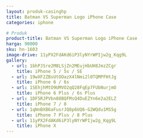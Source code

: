 ```yaml
---
layout: produk-casinghp
title: Batman VS Superman Logo iPhone Case
categories: iphone

# Produk
product-title: Batman VS Superman Logo iPhone Case
harga: 90000
sku: hn-1603
image-drive: 11yPX2FdAKd6iP3lyNYrWPIjw2g_Kqg9L
gallery:
  - url: 1bhPJSre2M8LSjZn2MEujHbUH8JmzZCgr
    title: iPhone 5 / 5s / SE
  - url: 19wXF2ZBsUtOOazX4lNmi2l0TQMPFHtJg
    title: iPhone 6 / 6s
  - url: 1SEhjhMtO9UMVO2qQ28FqEp7FUbNurjmO
    title: iPhone 6 Plus / 6s Plus
  - url: 1DF5RJPVbn88BQFMsQ4DuEZYn6e2a2ELZ
    title: iPhone 7 / 8
  - url: 1qNnBXB6aFusrJQ8p6UQ6-G2WQdu1MS5g
    title: iPhone 7 Plus / 8 Plus
  - url: 11yPX2FdAKd6iP3lyNYrWPIjw2g_Kqg9L
    title: iPhone X
---
```

